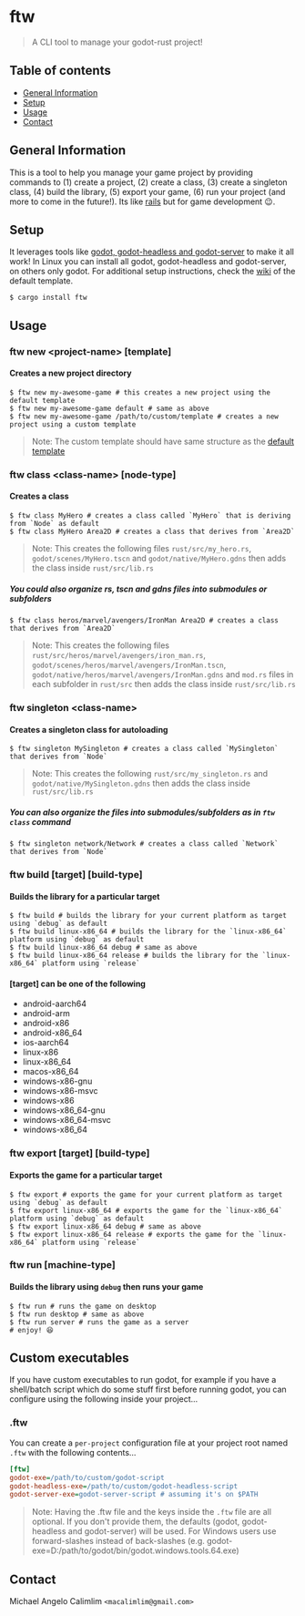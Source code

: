 # ftw
> A CLI tool to manage your godot-rust project!

## Table of contents
* [General Information](#general-information)
* [Setup](#setup)
* [Usage](#usage)
* [Contact](#contact)

## General Information
This is a tool to help you manage your game project by providing commands to (1) create a project, (2) create a class, (3) create a singleton class, (4) build the library, (5) export your game, (6) run your project (and more to come in the future!). Its like [rails](https://rubyonrails.org/) but for game development :wink:.

## Setup
It leverages tools like [godot, godot-headless and godot-server](https://godotengine.org/download) to make it all work! In Linux you can install all godot, godot-headless and godot-server, on others only godot. For additional setup instructions, check the [wiki](https://github.com/godot-rust/godot-rust-template/wiki) of the default template.

```shell
$ cargo install ftw
```

## Usage
### ftw new &lt;project-name&gt; [template]
#### Creates a new project directory
```shell
$ ftw new my-awesome-game # this creates a new project using the default template
$ ftw new my-awesome-game default # same as above
$ ftw new my-awesome-game /path/to/custom/template # creates a new project using a custom template
```
> Note: The custom template should have same structure as the [default template](https://github.com/godot-rust/godot-rust-template)

### ftw class &lt;class-name&gt; [node-type]
#### Creates a class
```shell
$ ftw class MyHero # creates a class called `MyHero` that is deriving from `Node` as default
$ ftw class MyHero Area2D # creates a class that derives from `Area2D`
```
> Note: This creates the following files `rust/src/my_hero.rs`, `godot/scenes/MyHero.tscn` and `godot/native/MyHero.gdns` then adds the class inside `rust/src/lib.rs`

##### You could also organize rs, tscn and gdns files into submodules or subfolders
```shell
$ ftw class heros/marvel/avengers/IronMan Area2D # creates a class that derives from `Area2D`
```
> Note: This creates the following files `rust/src/heros/marvel/avengers/iron_man.rs`, `godot/scenes/heros/marvel/avengers/IronMan.tscn`, `godot/native/heros/marvel/avengers/IronMan.gdns` and `mod.rs` files in each subfolder in `rust/src` then adds the class inside `rust/src/lib.rs`

### ftw singleton &lt;class-name&gt;
#### Creates a singleton class for autoloading
```shell
$ ftw singleton MySingleton # creates a class called `MySingleton` that derives from `Node`
```
> Note: This creates the following `rust/src/my_singleton.rs` and `godot/native/MySingleton.gdns` then adds the class inside `rust/src/lib.rs`

##### You can also organize the files into submodules/subfolders as in `ftw class` command
```shell
$ ftw singleton network/Network # creates a class called `Network` that derives from `Node`
```

### ftw build [target] [build-type]
#### Builds the library for a particular target
```shell
$ ftw build # builds the library for your current platform as target using `debug` as default
$ ftw build linux-x86_64 # builds the library for the `linux-x86_64` platform using `debug` as default
$ ftw build linux-x86_64 debug # same as above
$ ftw build linux-x86_64 release # builds the library for the `linux-x86_64` platform using `release`
```
#### [target] can be one of the following
- android-aarch64
- android-arm
- android-x86
- android-x86_64
- ios-aarch64
- linux-x86
- linux-x86_64
- macos-x86_64
- windows-x86-gnu
- windows-x86-msvc
- windows-x86
- windows-x86_64-gnu
- windows-x86_64-msvc
- windows-x86_64

### ftw export [target] [build-type]
#### Exports the game for a particular target
```shell
$ ftw export # exports the game for your current platform as target using `debug` as default
$ ftw export linux-x86_64 # exports the game for the `linux-x86_64` platform using `debug` as default
$ ftw export linux-x86_64 debug # same as above
$ ftw export linux-x86_64 release # exports the game for the `linux-x86_64` platform using `release`
```

### ftw run [machine-type]
#### Builds the library using `debug` then runs your game
```shell
$ ftw run # runs the game on desktop
$ ftw run desktop # same as above
$ ftw run server # runs the game as a server
# enjoy! 😆
```

## Custom executables

If you have custom executables to run godot, for example if you have a shell/batch script which do some stuff first before running godot, you can configure using the following inside your project...

### .ftw

You can create a `per-project` configuration file at your project root named `.ftw` with the following contents...

```ini
[ftw]
godot-exe=/path/to/custom/godot-script
godot-headless-exe=/path/to/custom/godot-headless-script
godot-server-exe=godot-server-script # assuming it's on $PATH
```

> Note: Having the .ftw file and the keys inside the `.ftw` file are all optional. If you don't provide them, the defaults (godot, godot-headless and godot-server) will be used. For Windows users use forward-slashes instead of back-slashes (e.g. godot-exe=D:/path/to/godot/bin/godot.windows.tools.64.exe)

## Contact
Michael Angelo Calimlim `<macalimlim@gmail.com>`
